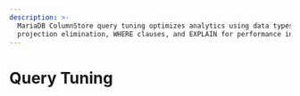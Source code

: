 ```yaml
---
description: >-
  MariaDB ColumnStore query tuning optimizes analytics using data types, joins,
  projection elimination, WHERE clauses, and EXPLAIN for performance insights.
---
```


# Query Tuning


